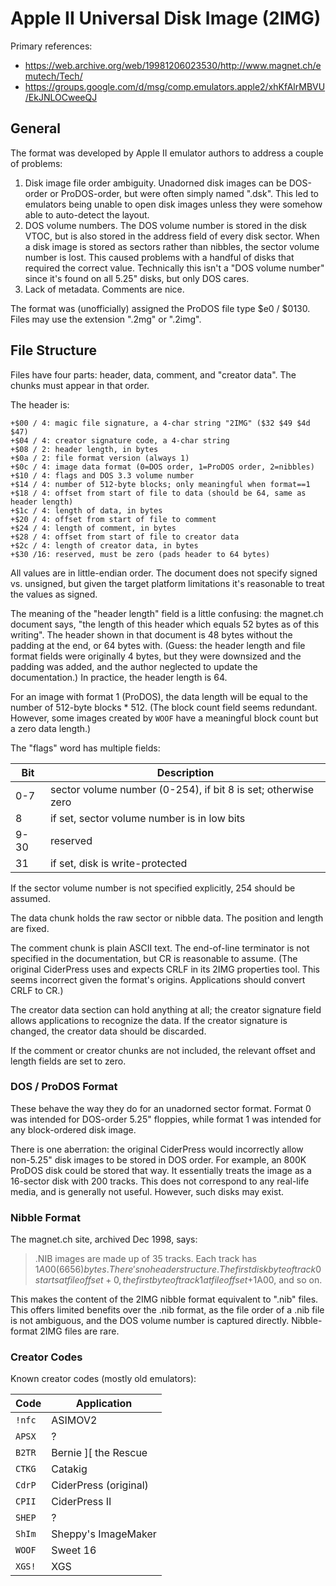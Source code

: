 # Apple II Universal Disk Image (2IMG) #

Primary references:
 - https://web.archive.org/web/19981206023530/http://www.magnet.ch/emutech/Tech/
 - https://groups.google.com/d/msg/comp.emulators.apple2/xhKfAlrMBVU/EkJNLOCweeQJ

## General ##

The format was developed by Apple II emulator authors to address a couple of problems:

 1. Disk image file order ambiguity.  Unadorned disk images can be DOS-order or ProDOS-order,
    but were often simply named ".dsk".  This led to emulators being unable to open disk images
    unless they were somehow able to auto-detect the layout.
 2. DOS volume numbers.  The DOS volume number is stored in the disk VTOC, but is also stored in
    the address field of every disk sector.  When a disk image is stored as sectors rather than
    nibbles, the sector volume number is lost.  This caused problems with a handful of disks
    that required the correct value.  Technically this isn't a "DOS volume number" since it's
    found on all 5.25" disks, but only DOS cares.
 3. Lack of metadata.  Comments are nice.

The format was (unofficially) assigned the ProDOS file type $e0 / $0130.  Files may use the
extension ".2mg" or ".2img".

## File Structure ##

Files have four parts: header, data, comment, and "creator data".  The chunks must appear
in that order.

The header is:
```
+$00 / 4: magic file signature, a 4-char string "2IMG" ($32 $49 $4d $47)
+$04 / 4: creator signature code, a 4-char string
+$08 / 2: header length, in bytes
+$0a / 2: file format version (always 1)
+$0c / 4: image data format (0=DOS order, 1=ProDOS order, 2=nibbles)
+$10 / 4: flags and DOS 3.3 volume number
+$14 / 4: number of 512-byte blocks; only meaningful when format==1
+$18 / 4: offset from start of file to data (should be 64, same as header length)
+$1c / 4: length of data, in bytes
+$20 / 4: offset from start of file to comment
+$24 / 4: length of comment, in bytes
+$28 / 4: offset from start of file to creator data
+$2c / 4: length of creator data, in bytes
+$30 /16: reserved, must be zero (pads header to 64 bytes)
```

All values are in little-endian order.  The document does not specify signed vs. unsigned, but
given the target platform limitations it's reasonable to treat the values as signed.

The meaning of the "header length" field is a little confusing: the magnet.ch document says,
"the length of this header which equals 52 bytes as of this writing".  The header shown in that
document is 48 bytes without the padding at the end, or 64 bytes with.  (Guess: the header length
and file format fields were originally 4 bytes, but they were downsized and the padding was added,
and the author neglected to update the documentation.)  In practice, the header length is 64.

For an image with format 1 (ProDOS), the data length will be equal to the number of 512-byte
blocks * 512.  (The block count field seems redundant.  However, some images created by `WOOF`
have a meaningful block count but a zero data length.)

The "flags" word has multiple fields:

Bit  | Description
---- | -----------
 0-7 | sector volume number (0-254), if bit 8 is set; otherwise zero
   8 | if set, sector volume number is in low bits
9-30 | reserved
  31 | if set, disk is write-protected

If the sector volume number is not specified explicitly, 254 should be assumed.

The data chunk holds the raw sector or nibble data.  The position and length are fixed.

The comment chunk is plain ASCII text.  The end-of-line terminator is not specified in the
documentation, but CR is reasonable to assume.  (The original CiderPress uses and expects CRLF in
its 2IMG properties tool.  This seems incorrect given the format's origins.  Applications should
convert CRLF to CR.)

The creator data section can hold anything at all; the creator signature field allows
applications to recognize the data.  If the creator signature is changed, the creator data
should be discarded.

If the comment or creator chunks are not included, the relevant offset and length fields are
set to zero.

### DOS / ProDOS Format ###

These behave the way they do for an unadorned sector format.  Format 0 was intended for
DOS-order 5.25" floppies, while format 1 was intended for any block-ordered disk image.

There is one aberration: the original CiderPress would incorrectly allow non-5.25" disk images
to be stored in DOS order.  For example, an 800K ProDOS disk could be stored that way.  It
essentially treats the image as a 16-sector disk with 200 tracks.  This does not correspond to
any real-life media, and is generally not useful.  However, such disks may exist.

### Nibble Format ###

The magnet.ch site, archived Dec 1998, says:

> .NIB images are made up of 35 tracks. Each track has $1A00 (6656) bytes. There's no header
> structure. The first disk byte of track 0 starts at file offset +0, the first byte of track 1 at
> file offset +$1A00, and so on.

This makes the content of the 2IMG nibble format equivalent to ".nib" files.  This offers limited
benefits over the .nib format, as the file order of a .nib file is not ambiguous, and the DOS
volume number is captured directly.  Nibble-format 2IMG files are rare.

### Creator Codes ###

Known creator codes (mostly old emulators):

Code   | Application
------ | -----------
`!nfc` | ASIMOV2
`APSX` | ?
`B2TR` | Bernie ][ the Rescue
`CTKG` | Catakig
`CdrP` | CiderPress (original)
`CPII` | CiderPress II
`SHEP` | ?
`ShIm` | Sheppy's ImageMaker
`WOOF` | Sweet 16
`XGS!` | XGS
